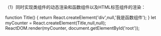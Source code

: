 （1）同时实现类组件的动态渲染和函数组件以及HTML标签组件的渲染：

function Title() {
    return React.createElement('div',null,'我是函数组件');
}
let myCounter = React.createElement(Title,null,null);
ReactDOM.render(myCounter, document.getElementById('root'));